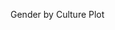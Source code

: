<!-- 
.. title: Gender by Culture
.. slug: gender-by-culture
.. date: 2015-06-08 16:21:11 UTC+05:30
.. tags: 
.. category: 
.. link: 
.. description: 
.. type: text
.. template: gender_by_culture.tmpl
-->

Gender by Culture Plot


